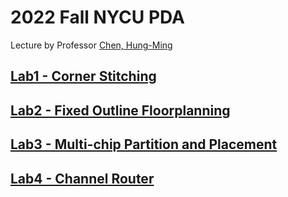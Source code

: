 # 2022 Fall NYCU PDA
Lecture by Professor [Chen, Hung-Ming](https://eenctu.nctu.edu.tw/tw/teacher/p1.php?num=72&page=1)
## [Lab1 - Corner Stitching](/Lab1/lab1_readme.md)
## [Lab2 - Fixed Outline Floorplanning](/Lab2/lab2_readme.md) 
## [Lab3 - Multi-chip Partition and Placement](/Lab3/lab3_readme.md) 
## [Lab4 - Channel Router](/Lab4/lab4_readme.md) 

